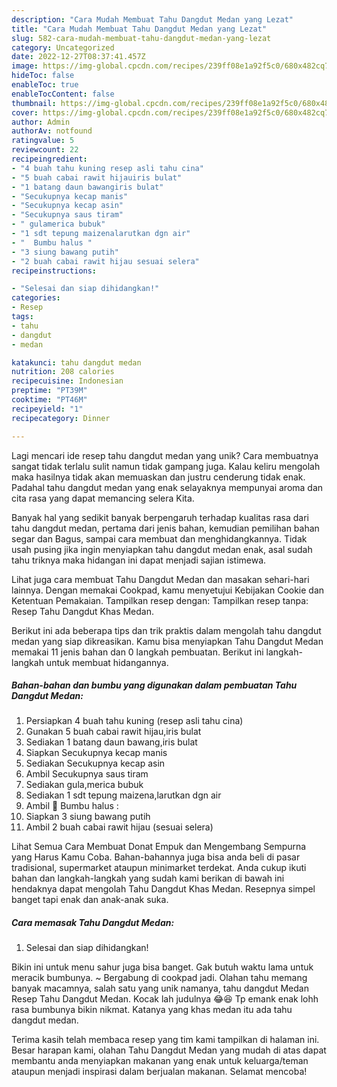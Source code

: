 ```yaml
---
description: "Cara Mudah Membuat Tahu Dangdut Medan yang Lezat"
title: "Cara Mudah Membuat Tahu Dangdut Medan yang Lezat"
slug: 582-cara-mudah-membuat-tahu-dangdut-medan-yang-lezat
category: Uncategorized
date: 2022-12-27T08:37:41.457Z
image: https://img-global.cpcdn.com/recipes/239ff08e1a92f5c0/680x482cq70/tahu-dangdut-medan-foto-resep-utama.jpg
hideToc: false
enableToc: true
enableTocContent: false
thumbnail: https://img-global.cpcdn.com/recipes/239ff08e1a92f5c0/680x482cq70/tahu-dangdut-medan-foto-resep-utama.jpg
cover: https://img-global.cpcdn.com/recipes/239ff08e1a92f5c0/680x482cq70/tahu-dangdut-medan-foto-resep-utama.jpg
author: Admin
authorAv: notfound
ratingvalue: 5
reviewcount: 22
recipeingredient:
- "4 buah tahu kuning resep asli tahu cina"
- "5 buah cabai rawit hijauiris bulat"
- "1 batang daun bawangiris bulat"
- "Secukupnya kecap manis"
- "Secukupnya kecap asin"
- "Secukupnya saus tiram"
- " gulamerica bubuk"
- "1 sdt tepung maizenalarutkan dgn air"
- "  Bumbu halus "
- "3 siung bawang putih"
- "2 buah cabai rawit hijau sesuai selera"
recipeinstructions:

- "Selesai dan siap dihidangkan!"
categories:
- Resep
tags:
- tahu
- dangdut
- medan

katakunci: tahu dangdut medan 
nutrition: 208 calories
recipecuisine: Indonesian
preptime: "PT39M"
cooktime: "PT46M"
recipeyield: "1"
recipecategory: Dinner

---
```





Lagi mencari ide resep tahu dangdut medan yang unik? Cara membuatnya sangat tidak terlalu sulit namun tidak gampang juga. Kalau keliru mengolah maka hasilnya tidak akan memuaskan dan justru cenderung tidak enak. Padahal tahu dangdut medan yang enak selayaknya mempunyai aroma dan cita rasa yang dapat memancing selera Kita.





Banyak hal yang sedikit banyak berpengaruh terhadap kualitas rasa dari tahu dangdut medan, pertama dari jenis bahan, kemudian pemilihan bahan segar dan Bagus, sampai cara membuat dan menghidangkannya. Tidak usah pusing jika ingin menyiapkan tahu dangdut medan enak,      asal sudah tahu triknya maka hidangan ini dapat menjadi sajian istimewa.














Lihat juga cara membuat Tahu Dangdut Medan dan masakan sehari-hari lainnya. Dengan memakai Cookpad, kamu menyetujui Kebijakan Cookie dan Ketentuan Pemakaian. Tampilkan resep dengan: Tampilkan resep tanpa: Resep Tahu Dangdut Khas Medan.






Berikut ini ada beberapa tips dan trik praktis dalam mengolah tahu dangdut medan yang siap dikreasikan. Kamu bisa menyiapkan Tahu Dangdut Medan memakai 11 jenis bahan dan 0 langkah pembuatan. Berikut ini langkah-langkah untuk membuat hidangannya.

<!--inarticleads1-->

##### Bahan-bahan dan bumbu yang digunakan dalam pembuatan Tahu Dangdut Medan:

1. Persiapkan 4 buah tahu kuning (resep asli tahu cina)
1. Gunakan 5 buah cabai rawit hijau,iris bulat
1. Sediakan 1 batang daun bawang,iris bulat
1. Siapkan Secukupnya kecap manis
1. Sediakan Secukupnya kecap asin
1. Ambil Secukupnya saus tiram
1. Sediakan  gula,merica bubuk
1. Sediakan 1 sdt tepung maizena,larutkan dgn air
1. Ambil  🍥 Bumbu halus :
1. Siapkan 3 siung bawang putih
1. Ambil 2 buah cabai rawit hijau (sesuai selera)


Lihat Semua Cara Membuat Donat Empuk dan Mengembang Sempurna yang Harus Kamu Coba. Bahan-bahannya juga bisa anda beli di pasar tradisional, supermarket ataupun minimarket terdekat. Anda cukup ikuti bahan dan langkah-langkah yang sudah kami berikan di bawah ini hendaknya dapat mengolah Tahu Dangdut Khas Medan. Resepnya simpel banget tapi enak dan anak-anak suka. 

<!--inarticleads2-->

##### Cara memasak Tahu Dangdut Medan:


1. Selesai dan siap dihidangkan!

Bikin ini untuk menu sahur juga bisa banget. Gak butuh waktu lama untuk meracik bumbunya. ~ Bergabung di cookpad jadi. Olahan tahu memang banyak macamnya, salah satu yang unik namanya, tahu dangdut Medan Resep Tahu Dangdut Medan. Kocak lah judulnya 😂😆 Tp emank enak lohh rasa bumbunya bikin nikmat. Katanya yang khas medan itu ada tahu dangdut medan. 

Terima kasih telah membaca resep yang tim kami tampilkan di halaman ini. Besar harapan kami, olahan Tahu Dangdut Medan yang mudah di atas dapat membantu anda menyiapkan makanan yang enak untuk keluarga/teman ataupun menjadi inspirasi dalam berjualan makanan. Selamat mencoba!
